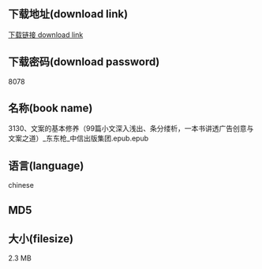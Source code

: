 ## 下载地址(download link)
[下载链接 download link](https://voluble-croquembouche-d321dc.netlify.app/?s=3130%E3%80%81%E6%96%87%E6%A1%88%E7%9A%84%E5%9F%BA%E6%9C%AC%E4%BF%AE%E5%85%BB%EF%BC%8899%E7%AF%87%E5%B0%8F%E6%96%87%E6%B7%B1%E5%85%A5%E6%B5%85%E5%87%BA%E3%80%81%E6%9D%A1%E5%88%86%E7%BC%95%E6%9E%90%EF%BC%8C%E4%B8%80%E6%9C%AC%E4%B9%A6%E8%AE%B2%E9%80%8F%E5%B9%BF%E5%91%8A%E5%88%9B%E6%84%8F%E4%B8%8E%E6%96%87%E6%A1%88%E4%B9%8B%E9%81%93%EF%BC%89_%E4%B8%9C%E4%B8%9C%E6%9E%AA_%E4%B8%AD%E4%BF%A1%E5%87%BA%E7%89%88%E9%9B%86%E5%9B%A2.epub)

## 下载密码(download password)
8078

## 名称(book name)
3130、文案的基本修养（99篇小文深入浅出、条分缕析，一本书讲透广告创意与文案之道）_东东枪_中信出版集团.epub.epub

## 语言(language)
chinese

## MD5


## 大小(filesize)
2.3 MB

